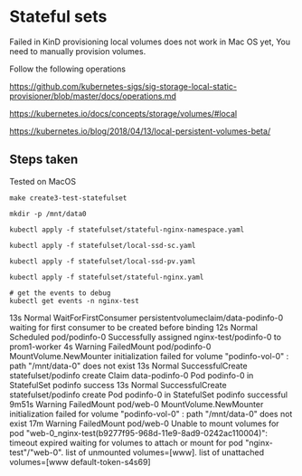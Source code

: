 Stateful sets
========

Failed in KinD provisioning local volumes does not work in Mac OS yet, You need to manually provision volumes. 

Follow the following operations

https://github.com/kubernetes-sigs/sig-storage-local-static-provisioner/blob/master/docs/operations.md

https://kubernetes.io/docs/concepts/storage/volumes/#local

https://kubernetes.io/blog/2018/04/13/local-persistent-volumes-beta/

Steps taken
--------------
Tested on MacOS

```
make create3-test-statefulset

mkdir -p /mnt/data0

kubectl apply -f statefulset/stateful-nginx-namespace.yaml

kubectl apply -f statefulset/local-ssd-sc.yaml

kubectl apply -f statefulset/local-ssd-pv.yaml

kubectl apply -f statefulset/stateful-nginx.yaml
```

```
# get the events to debug
kubectl get events -n nginx-test

```
13s         Normal    WaitForFirstConsumer   persistentvolumeclaim/data-podinfo-0   waiting for first consumer to be created before binding
12s         Normal    Scheduled              pod/podinfo-0                          Successfully assigned nginx-test/podinfo-0 to prom1-worker
4s          Warning   FailedMount            pod/podinfo-0                          MountVolume.NewMounter initialization failed for volume "podinfo-vol-0" : path "/mnt/data-0" does not exist
13s         Normal    SuccessfulCreate       statefulset/podinfo                    create Claim data-podinfo-0 Pod podinfo-0 in StatefulSet podinfo success
13s         Normal    SuccessfulCreate       statefulset/podinfo                    create Pod podinfo-0 in StatefulSet podinfo successful
9m51s       Warning   FailedMount            pod/web-0                              MountVolume.NewMounter initialization failed for volume "podinfo-vol-0" : path "/mnt/data-0" does not exist
17m         Warning   FailedMount            pod/web-0                              Unable to mount volumes for pod "web-0_nginx-test(b9277f95-968d-11e9-8ad9-0242ac110004)": timeout expired waiting for volumes to attach or mount for pod "nginx-test"/"web-0". list of unmounted volumes=[www]. list of unattached volumes=[www default-token-s4s69]
```